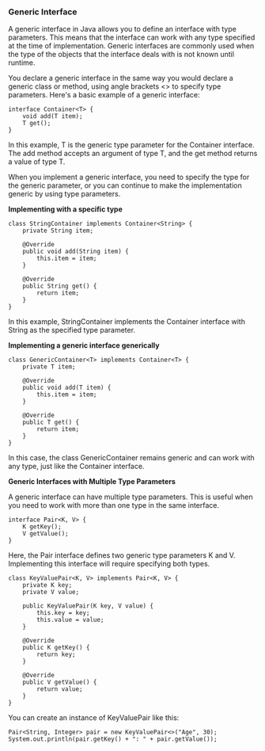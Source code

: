 ### Generic Interface
A generic interface in Java allows you to define an interface with type parameters. This means that the interface can work with any type specified at the time of implementation. Generic interfaces are commonly used when the type of the objects that the interface deals with is not known until runtime.

You declare a generic interface in the same way you would declare a generic class or method, using angle brackets <> to specify type parameters. Here's a basic example of a generic interface:
```
interface Container<T> {
    void add(T item);
    T get();
}
```
In this example, T is the generic type parameter for the Container interface. The add method accepts an argument of type T, and the get method returns a value of type T.

When you implement a generic interface, you need to specify the type for the generic parameter, or you can continue to make the implementation generic by using type parameters.

**Implementing with a specific type**
```
class StringContainer implements Container<String> {
    private String item;

    @Override
    public void add(String item) {
        this.item = item;
    }

    @Override
    public String get() {
        return item;
    }
}
```
In this example, StringContainer implements the Container interface with String as the specified type parameter.

**Implementing a generic interface generically**
```
class GenericContainer<T> implements Container<T> {
    private T item;

    @Override
    public void add(T item) {
        this.item = item;
    }

    @Override
    public T get() {
        return item;
    }
}
```
In this case, the class GenericContainer remains generic and can work with any type, just like the Container interface.

**Generic Interfaces with Multiple Type Parameters**

A generic interface can have multiple type parameters. This is useful when you need to work with more than one type in the same interface.
```
interface Pair<K, V> {
    K getKey();
    V getValue();
}
```
Here, the Pair interface defines two generic type parameters K and V. Implementing this interface will require specifying both types.
```
class KeyValuePair<K, V> implements Pair<K, V> {
    private K key;
    private V value;

    public KeyValuePair(K key, V value) {
        this.key = key;
        this.value = value;
    }

    @Override
    public K getKey() {
        return key;
    }

    @Override
    public V getValue() {
        return value;
    }
}
```
You can create an instance of KeyValuePair like this:
```
Pair<String, Integer> pair = new KeyValuePair<>("Age", 30);
System.out.println(pair.getKey() + ": " + pair.getValue());
```
